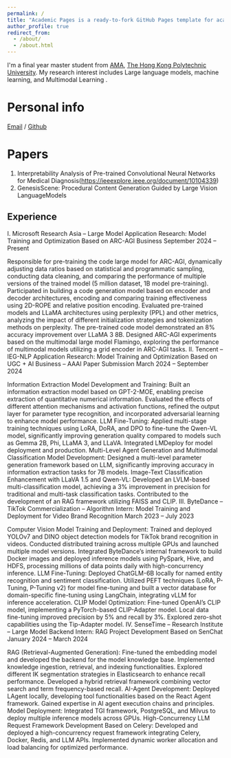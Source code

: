 ```yaml
---
permalink: /
title: "Academic Pages is a ready-to-fork GitHub Pages template for academic personal websites"
author_profile: true
redirect_from: 
  - /about/
  - /about.html
---
```


I'm a final year master student from [AMA](https://www.polyu.edu.hk/ama/), [The Hong Kong Polytechnic University](https://www.polyu.edu.hk/). My research interest includes Large language models, machine learning, and Multimodal Learning .

Personal info
======
[Email](2598536686@qq.com) / [Github](https://github.com/NONGFUYULANG) 

Papers
======
1. Interpretability Analysis of Pre-trained Convolutional Neural Networks for Medical Diagnosis(https://ieeexplore.ieee.org/document/10104339)
2. GenesisScene: Procedural Content Generation Guided by Large Vision LanguageModels

Experience
------
I. Microsoft Research Asia – Large Model Application Research: Model Training and Optimization Based on ARC-AGI Business
September 2024 – Present

Responsible for pre-training the code large model for ARC-AGI, dynamically adjusting data ratios based on statistical and programmatic sampling, conducting data cleaning, and comparing the performance of multiple versions of the trained model (5 million dataset, 1B model pre-training).
Participated in building a code generation model based on encoder and decoder architectures, encoding and comparing training effectiveness using 2D-ROPE and relative position encoding.
Evaluated pre-trained models and LLaMA architectures using perplexity (PPL) and other metrics, analyzing the impact of different initialization strategies and tokenization methods on perplexity. The pre-trained code model demonstrated an 8% accuracy improvement over LLaMA 3 8B.
Designed ARC-AGI experiments based on the multimodal large model Flamingo, exploring the performance of multimodal models utilizing a grid encoder in ARC-AGI tasks.
II. Tencent – IEG-NLP Application Research: Model Training and Optimization Based on UGC + AI Business – AAAI Paper Submission
March 2024 – September 2024

Information Extraction Model Development and Training: Built an information extraction model based on GPT-2-MOE, enabling precise extraction of quantitative numerical information. Evaluated the effects of different attention mechanisms and activation functions, refined the output layer for parameter type recognition, and incorporated adversarial learning to enhance model performance.
LLM Fine-Tuning: Applied multi-stage training techniques using LoRA, DoRA, and DPO to fine-tune the Qwen-VL model, significantly improving generation quality compared to models such as Gemma 2B, Phi, LLaMA 3, and LLaVA. Integrated LMDeploy for model deployment and production.
Multi-Level Agent Generation and Multimodal Classification Model Development: Designed a multi-level parameter generation framework based on LLM, significantly improving accuracy in information extraction tasks for 7B models.
Image-Text Classification Enhancement with LLaVA 1.5 and Qwen-VL: Developed an LVLM-based multi-classification model, achieving a 3% improvement in precision for traditional and multi-task classification tasks. Contributed to the development of an RAG framework utilizing FAISS and CLIP.
III. ByteDance – TikTok Commercialization – Algorithm Intern: Model Training and Deployment for Video Brand Recognition
March 2023 – July 2023

Computer Vision Model Training and Deployment: Trained and deployed YOLOv7 and DINO object detection models for TikTok brand recognition in videos. Conducted distributed training across multiple GPUs and launched multiple model versions. Integrated ByteDance’s internal framework to build Docker images and deployed inference models using PySpark, Hive, and HDFS, processing millions of data points daily with high-concurrency inference.
LLM Fine-Tuning: Deployed ChatGLM-6B locally for named entity recognition and sentiment classification. Utilized PEFT techniques (LoRA, P-Tuning, P-Tuning v2) for model fine-tuning and built a vector database for domain-specific fine-tuning using LangChain, integrating vLLM for inference acceleration.
CLIP Model Optimization: Fine-tuned OpenAI’s CLIP model, implementing a PyTorch-based CLIP-Adapter model. Local data fine-tuning improved precision by 5% and recall by 3%. Explored zero-shot capabilities using the Tip-Adapter model.
IV. SenseTime – Research Institute – Large Model Backend Intern: RAG Project Development Based on SenChat
January 2024 – March 2024

RAG (Retrieval-Augmented Generation): Fine-tuned the embedding model and developed the backend for the model knowledge base. Implemented knowledge ingestion, retrieval, and indexing functionalities. Explored different IK segmentation strategies in Elasticsearch to enhance recall performance. Developed a hybrid retrieval framework combining vector search and term frequency-based recall.
AI-Agent Development: Deployed LAgent locally, developing tool functionalities based on the React Agent framework. Gained expertise in AI agent execution chains and principles.
Model Deployment: Integrated TGI framework, PostgreSQL, and Milvus to deploy multiple inference models across GPUs.
High-Concurrency LLM Request Framework Development Based on Celery: Developed and deployed a high-concurrency request framework integrating Celery, Docker, Redis, and LLM APIs. Implemented dynamic worker allocation and load balancing for optimized performance.
